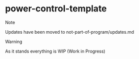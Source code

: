 # power-control-template
> [!NOTE]
> Updates have been moved to not-part-of-program/updates.md

> [!Warning]
> As it stands everything is WIP (Work in Progress)
